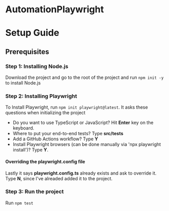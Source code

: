 # AutomationPlaywright

# Setup Guide
## Prerequisites
### Step 1: Installing Node.js

Download the project and go to the root of the project and run `npm init -y` to install Node.js

### Step 2: Installing Playwright

To Install Playwright, run `npm init playwright@latest`. It asks these questions when initializing the project
- Do you want to use TypeScript or JavaScript? Hit <strong>Enter</strong> key on the keyboard.
-  Where to put your end-to-end tests? Type <strong>src/tests</strong>
-  Add a GitHub Actions workflow? Type <strong>Y</strong>
-  Install Playwright browsers (can be done manually via 'npx playwright install')? Type <strong>Y</strong>.

#### Overriding the playwright.config file
Lastly it says <strong>playwright.config.ts</strong> already exists and ask to override it. </br>
Type <strong>N</strong>, since I've alreaded added it to the project.

### Step 3: Run the project

Run `npm test`

